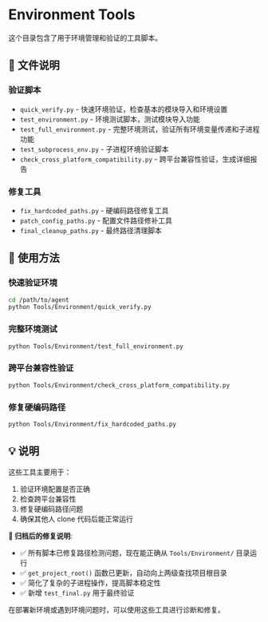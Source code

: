 # Environment Tools

这个目录包含了用于环境管理和验证的工具脚本。

## 📝 文件说明

### 验证脚本
- `quick_verify.py` - 快速环境验证，检查基本的模块导入和环境设置
- `test_environment.py` - 环境测试脚本，测试模块导入功能
- `test_full_environment.py` - 完整环境测试，验证所有环境变量传递和子进程功能
- `test_subprocess_env.py` - 子进程环境验证脚本
- `check_cross_platform_compatibility.py` - 跨平台兼容性验证，生成详细报告

### 修复工具
- `fix_hardcoded_paths.py` - 硬编码路径修复工具
- `patch_config_paths.py` - 配置文件路径修补工具
- `final_cleanup_paths.py` - 最终路径清理脚本

## 🚀 使用方法

### 快速验证环境
```bash
cd /path/to/agent
python Tools/Environment/quick_verify.py
```

### 完整环境测试
```bash
python Tools/Environment/test_full_environment.py
```

### 跨平台兼容性验证
```bash
python Tools/Environment/check_cross_platform_compatibility.py
```

### 修复硬编码路径
```bash
python Tools/Environment/fix_hardcoded_paths.py
```

## 💡 说明

这些工具主要用于：
1. 验证环境配置是否正确
2. 检查跨平台兼容性
3. 修复硬编码路径问题
4. 确保其他人 clone 代码后能正常运行

**🔧 归档后的修复说明**:
- ✅ 所有脚本已修复路径检测问题，现在能正确从 `Tools/Environment/` 目录运行
- ✅ `get_project_root()` 函数已更新，自动向上两级查找项目根目录
- ✅ 简化了复杂的子进程操作，提高脚本稳定性
- ✅ 新增 `test_final.py` 用于最终验证

在部署新环境或遇到环境问题时，可以使用这些工具进行诊断和修复。
